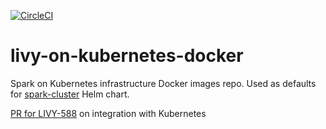 [![CircleCI](https://circleci.com/gh/JahstreetOrg/spark-on-kubernetes-docker.svg?style=svg)](https://circleci.com/gh/JahstreetOrg/spark-on-kubernetes-docker)
# livy-on-kubernetes-docker
Spark on Kubernetes infrastructure Docker images repo. Used as defaults for [spark-cluster](https://github.com/jahstreet/spark-on-kubernetes-helm/tree/master/charts/spark-cluster) Helm chart.

[PR for LIVY-588](https://github.com/apache/incubator-livy/pull/167) on integration with Kubernetes
